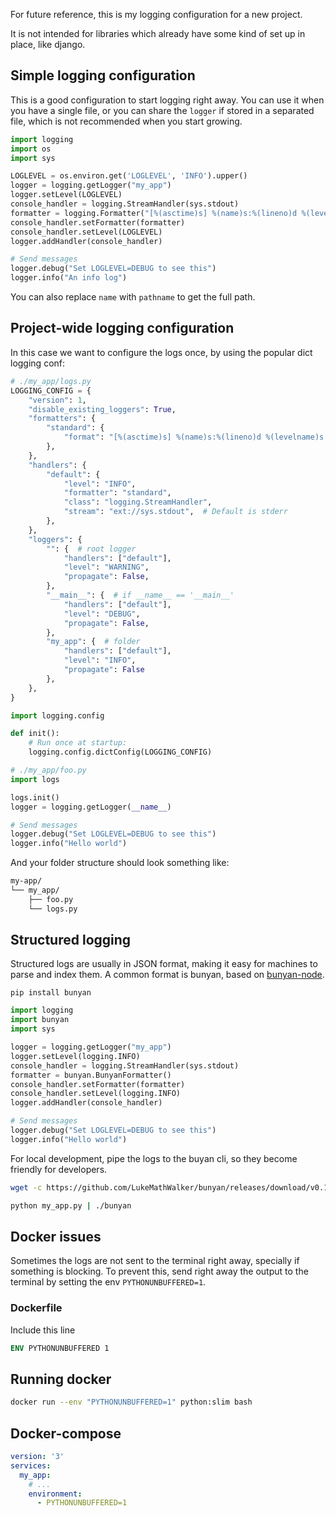 <!--
.. title: Logging in python
.. slug: logging-in-python
.. date: 2022-05-11 13:21:55 UTC
.. tags: python, logging
.. category: python
.. link:
.. description: Easy and simple logging setup for a new python project. Are you tired of searching how to do it and why it doesn't work? this is your place
.. type: text
-->

For future reference, this is my logging configuration for a new project.

It is not intended for libraries which already have some kind of set up in place, like django.

## Simple logging configuration

This is a good configuration to start logging right away.
You can use it when you have a single file, or you can share the `logger` if stored in a separated file,
which is not recommended when you start growing.

```python
import logging
import os
import sys

LOGLEVEL = os.environ.get('LOGLEVEL', 'INFO').upper()
logger = logging.getLogger("my_app")
logger.setLevel(LOGLEVEL)
console_handler = logging.StreamHandler(sys.stdout)
formatter = logging.Formatter("[%(asctime)s] %(name)s:%(lineno)d %(levelname)s :: %(message)s")
console_handler.setFormatter(formatter)
console_handler.setLevel(LOGLEVEL)
logger.addHandler(console_handler)

# Send messages
logger.debug("Set LOGLEVEL=DEBUG to see this")
logger.info("An info log")
```

You can also replace `name` with `pathname` to get the full path.

## Project-wide logging configuration

In this case we want to configure the logs once, by using the popular dict logging conf:

```python
# ./my_app/logs.py
LOGGING_CONFIG = {
    "version": 1,
    "disable_existing_loggers": True,
    "formatters": {
        "standard": {
            "format": "[%(asctime)s] %(name)s:%(lineno)d %(levelname)s :: %(message)s"
        },
    },
    "handlers": {
        "default": {
            "level": "INFO",
            "formatter": "standard",
            "class": "logging.StreamHandler",
            "stream": "ext://sys.stdout",  # Default is stderr
        },
    },
    "loggers": {
        "": {  # root logger
            "handlers": ["default"],
            "level": "WARNING",
            "propagate": False,
        },
        "__main__": {  # if __name__ == '__main__'
            "handlers": ["default"],
            "level": "DEBUG",
            "propagate": False,
        },
        "my_app": {  # folder
	        "handlers": ["default"],
	        "level": "INFO",
	        "propagate": False
	    },
    },
}

import logging.config

def init():
    # Run once at startup:
    logging.config.dictConfig(LOGGING_CONFIG)
```

```python
# ./my_app/foo.py
import logs

logs.init()
logger = logging.getLogger(__name__)

# Send messages
logger.debug("Set LOGLEVEL=DEBUG to see this")
logger.info("Hello world")
```

And your folder structure should look something like:

```sh
my-app/
└── my_app/
    ├── foo.py
    └── logs.py
```


## Structured logging

Structured logs are usually in JSON format, making it easy for machines to parse and index them.
A common format is bunyan, based on [bunyan-node](https://github.com/trentm/node-bunyan).

```
pip install bunyan
```

```python
import logging
import bunyan
import sys

logger = logging.getLogger("my_app")
logger.setLevel(logging.INFO)
console_handler = logging.StreamHandler(sys.stdout)
formatter = bunyan.BunyanFormatter()
console_handler.setFormatter(formatter)
console_handler.setLevel(logging.INFO)
logger.addHandler(console_handler)

# Send messages
logger.debug("Set LOGLEVEL=DEBUG to see this")
logger.info("Hello world")
```

For local development, pipe the logs to the buyan cli, so they become friendly for developers.

```sh
wget -c https://github.com/LukeMathWalker/bunyan/releases/download/v0.1.7/bunyan-v0.1.7-x86_64-unknown-linux-gnu.tar.gz -O - | tar -xz

python my_app.py | ./bunyan
```

## Docker issues

Sometimes the logs are not sent to the terminal right away, specially if something is blocking. To prevent this, send right away the output to the terminal by setting the env `PYTHONUNBUFFERED=1`.

### Dockerfile

Include this line

```dockerfile
ENV PYTHONUNBUFFERED 1
```

## Running docker

```sh
docker run --env "PYTHONUNBUFFERED=1" python:slim bash
```

## Docker-compose

```yaml
version: '3'
services:
  my_app:
    # ...
    environment:
      - PYTHONUNBUFFERED=1
```